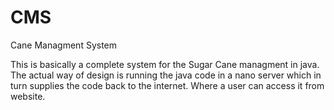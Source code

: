 # CMS

Cane Managment System

This is basically a complete system for the Sugar Cane managment in java. The actual way of design is running the java code 
in a nano server which in turn supplies the code back to the internet. Where a user can access it from website.
